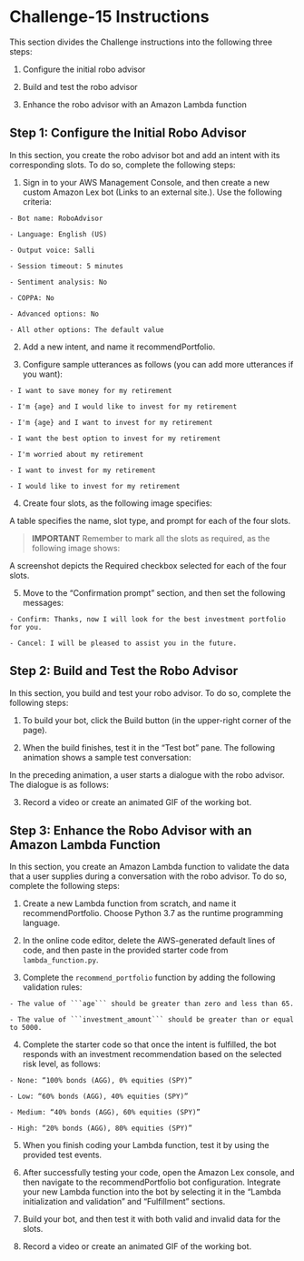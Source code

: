 # **Challenge-15 Instructions**
This section divides the Challenge instructions into the following three steps:

  1. Configure the initial robo advisor

  2. Build and test the robo advisor

  3. Enhance the robo advisor with an Amazon Lambda function

## **Step 1: Configure the Initial Robo Advisor**
In this section, you create the robo advisor bot and add an intent with its corresponding slots. To do so, complete the following steps:

  1. Sign in to your AWS Management Console, and then create a new custom Amazon Lex bot (Links to an external site.). Use the following criteria:

    - Bot name: RoboAdvisor

    - Language: English (US)

    - Output voice: Salli

    - Session timeout: 5 minutes

    - Sentiment analysis: No

    - COPPA: No

    - Advanced options: No

    - All other options: The default value

  2. Add a new intent, and name it recommendPortfolio.

  3. Configure sample utterances as follows (you can add more utterances if you want):

    - I want to save money for my retirement

    - I'm {age} and I would like to invest for my retirement

    - I'm {age} and I want to invest for my retirement

    - I want the best option to invest for my retirement

    - I'm worried about my retirement

    - I want to invest for my retirement

    - I would like to invest for my retirement

  4. Create four slots, as the following image specifies:

A table specifies the name, slot type, and prompt for each of the four slots.

> **IMPORTANT**
Remember to mark all the slots as required, as the following image shows:

A screenshot depicts the Required checkbox selected for each of the four slots.

  5. Move to the “Confirmation prompt” section, and then set the following messages:

    - Confirm: Thanks, now I will look for the best investment portfolio for you.

    - Cancel: I will be pleased to assist you in the future.

## **Step 2: Build and Test the Robo Advisor**
In this section, you build and test your robo advisor. To do so, complete the following steps:

  1. To build your bot, click the Build button (in the upper-right corner of the page).

  2. When the build finishes, test it in the “Test bot” pane. The following animation shows a sample test conversation:

In the preceding animation, a user starts a dialogue with the robo advisor. The dialogue is as follows:

  3. Record a video or create an animated GIF of the working bot.

## **Step 3: Enhance the Robo Advisor with an Amazon Lambda Function**
In this section, you create an Amazon Lambda function to validate the data that a user supplies during a conversation with the robo advisor. To do so, complete the following steps:

  1. Create a new Lambda function from scratch, and name it recommendPortfolio. Choose Python 3.7 as the runtime programming language.

  2. In the online code editor, delete the AWS-generated default lines of code, and then paste in the provided starter code from ```lambda_function.py```.

  3. Complete the ```recommend_portfolio``` function by adding the following validation rules:

    - The value of ```age``` should be greater than zero and less than 65.

    - The value of ```investment_amount``` should be greater than or equal to 5000.

  4. Complete the starter code so that once the intent is fulfilled, the bot responds with an investment recommendation based on the selected risk level, as follows:

    - None: “100% bonds (AGG), 0% equities (SPY)”

    - Low: “60% bonds (AGG), 40% equities (SPY)”

    - Medium: “40% bonds (AGG), 60% equities (SPY)”

    - High: “20% bonds (AGG), 80% equities (SPY)”

  5. When you finish coding your Lambda function, test it by using the provided test events.

  6. After successfully testing your code, open the Amazon Lex console, and then navigate to the recommendPortfolio bot configuration. Integrate your new Lambda function into the bot by selecting it in the “Lambda initialization and validation” and “Fulfillment” sections.

  7. Build your bot, and then test it with both valid and invalid data for the slots.

  8. Record a video or create an animated GIF of the working bot.
